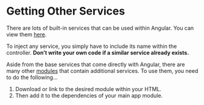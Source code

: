 # Getting Other Services

There are lots of built-in services that can be used within Angular. You can view them [here](https://docs.angularjs.org/api/ng/service).

To inject any service, you simply have to include its name within the controller. **Don’t write your own code if a similar service already exists.**

Aside from the base services that come directly with Angular, there are many other [modules](https://cdnjs.com/libraries/angular.js/1.5.5) that contain additional services. To use them, you need to do the following...

1. Download or link to the desired module within your HTML.
2. Then add it to the dependencies of your main app module.

